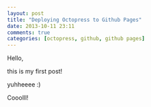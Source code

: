 ```yaml
---
layout: post
title: "Deploying Octopress to Github Pages"
date: 2013-10-11 23:11
comments: true
categories: [octopress, github, github pages]
---
```

Hello,

this is my first post!
<!-- more -->
yuhheeee :)

Cooolll!
